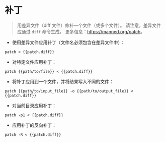 # 补丁

> 用差异文件（diff 文件）修补一个文件（或多个文件）。
> 请注意，差异文件应通过 `diff` 命令生成。
> 更多信息：<https://manned.org/patch>。

- 使用差异文件应用补丁（文件名必须包含在差异文件中）：

`patch < {{patch.diff}}`

- 对特定文件应用补丁：

`patch {{path/to/file}} < {{patch.diff}}`

- 将补丁应用到一个文件，并将结果写入不同的文件：

`patch {{path/to/input_file}} -o {{path/to/output_file}} < {{patch.diff}}`

- 对当前目录应用补丁：

`patch -p1 < {{patch.diff}}`

- 应用补丁的反向补丁：

`patch -R < {{patch.diff}}`